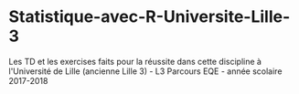 # Statistique-avec-R-Universite-Lille-3
Les TD et les exercises faits pour la réussite dans cette discipline à l'Université de Lille (ancienne Lille 3) - L3 Parcours EQE - année scolaire 2017-2018 
